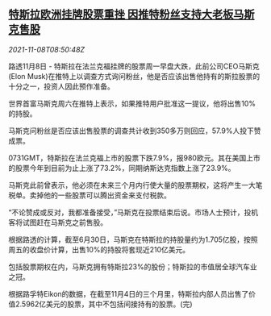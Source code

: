 <!--1636362063000-->
[特斯拉欧洲挂牌股票重挫 因推特粉丝支持大老板马斯克售股](https://cn.reuters.com/article/tesla-eu-stock-musk-1108-idCNKBS2HT0VF)
------

<div><i>2021-11-08T08:50:48Z</i></div><p>路透11月8日 - 特斯拉在法兰克福挂牌的股票周一早盘大跌，此前公司CEO马斯克(Elon Musk)在推特上以调查方式询问粉丝，他是否应该出售他持有的斯拉股票的十分之一，投资人因此预作准备。</p><p>世界首富马斯克周六在推特上表示，如果推特用户批准这一提议，他将出售10%的持股。</p><p>马斯克问粉丝是否应该出售股票的调查共计收到350多万则回应，57.9%人投下赞成票。</p><p>0731GMT，特斯拉在法兰克福上市的股票下跌7.9%，报980欧元。其在美国上市的股票今年到目前为止上涨了73.2%，同期纳斯达克指数上涨了23.9%。</p><p>马斯克此前曾表示，他必须在未来三个月内行使大量的股票期权，这将产生一大笔税单。卖掉他的一些股票可以腾出资金来支付税款。</p><p>“不论赞成或反对，我都准备接受，”马斯克在投票结束后说。市场人士预计，投机客将试图赶在马斯克之前售股。</p><p>根据路透的计算，截至6月30日，马斯克在特斯拉的持股量约为1.705亿股，按照周五的收盘价计算，出售10%的持股将套现近210亿美元。</p><p>包括股票期权在内，马斯克拥有特斯拉23%的股份；特斯拉的市值居全球汽车业之冠。</p><p>根据路孚特Eikon的数据，在截至11月4日的三个月里，特斯拉内部人员出售了价值2.5962亿美元的股票，其中不包括间接持有的股票。(完)</p>
